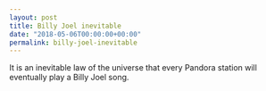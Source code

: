 ```yaml
---
layout: post
title: Billy Joel inevitable
date: "2018-05-06T00:00:00+00:00"
permalink: billy-joel-inevitable
---
```


It is an inevitable law of the universe that every Pandora station will eventually play a Billy Joel song.
